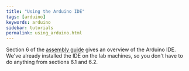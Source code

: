 ```yaml
---
title: "Using the Arduino IDE"
tags: [arduino]
keywords: arduino
sidebar: tutorials
permalink: using_arduino.html
---
```


Section 6 of the [assembly guide](/assets/botnroll-one-a-w-line-follower-assembly-manual.pdf) gives an overview of the Arduino IDE. We've already installed the IDE on the lab machines, so you don't have to do anything from sections 6.1 and 6.2.
